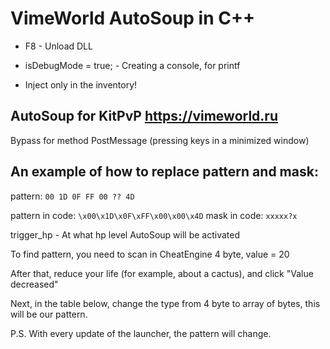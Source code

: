 # VimeWorld AutoSoup in C++

* F8 - Unload DLL

* isDebugMode = true; - Creating a console, for printf

* Inject only in the inventory!
## AutoSoup for KitPvP https://vimeworld.ru
Bypass for method PostMessage (pressing keys in a minimized window)





## An example of how to replace pattern and mask:

pattern: ```00 1D 0F FF 00 ?? 4D```

pattern in code: ```\x00\x1D\x0F\xFF\x00\x00\x4D```
mask in code: ```xxxxx?x```

trigger_hp - At what hp level AutoSoup will be activated




To find pattern, you need to scan in CheatEngine 4 byte, value = 20

After that, reduce your life (for example, about a cactus), and click "Value decreased"


Next, in the table below, change the type from 4 byte to array of bytes, this will be our pattern.

P.S. With every update of the launcher, the pattern will change.

